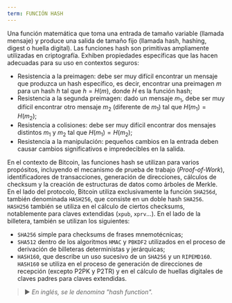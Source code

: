 ```yaml
---
term: FUNCIÓN HASH
---
```


Una función matemática que toma una entrada de tamaño variable (llamada mensaje) y produce una salida de tamaño fijo (llamada hash, hashing, digest o huella digital). Las funciones hash son primitivas ampliamente utilizadas en criptografía. Exhiben propiedades específicas que las hacen adecuadas para su uso en contextos seguros:
* Resistencia a la preimagen: debe ser muy difícil encontrar un mensaje que produzca un hash específico, es decir, encontrar una preimagen $m$ para un hash $h$ tal que $h = H(m)$, donde $H$ es la función hash;
* Resistencia a la segunda preimagen: dado un mensaje $m_1$, debe ser muy difícil encontrar otro mensaje $m_2$ (diferente de $m_1$) tal que $H(m_1) = H(m_2)$;
* Resistencia a colisiones: debe ser muy difícil encontrar dos mensajes distintos $m_1$ y $m_2$ tal que $H(m_1) = H(m_2)$;
* Resistencia a la manipulación: pequeños cambios en la entrada deben causar cambios significativos e impredecibles en la salida.

En el contexto de Bitcoin, las funciones hash se utilizan para varios propósitos, incluyendo el mecanismo de prueba de trabajo (*Proof-of-Work*), identificadores de transacciones, generación de direcciones, cálculos de checksum y la creación de estructuras de datos como árboles de Merkle. En el lado del protocolo, Bitcoin utiliza exclusivamente la función `SHA256d`, también denominada `HASH256`, que consiste en un doble hash `SHA256`. `HASH256` también se utiliza en el cálculo de ciertos checksums, notablemente para claves extendidas (`xpub`, `xprv`...). En el lado de la billetera, también se utilizan los siguientes:
* `SHA256` simple para checksums de frases mnemotécnicas;
* `SHA512` dentro de los algoritmos `HMAC` y `PBKDF2` utilizados en el proceso de derivación de billeteras deterministas y jerárquicas;
* `HASH160`, que describe un uso sucesivo de un `SHA256` y un `RIPEMD160`. `HASH160` se utiliza en el proceso de generación de direcciones de recepción (excepto P2PK y P2TR) y en el cálculo de huellas digitales de claves padres para claves extendidas.

> ► *En inglés, se le denomina "hash function".*